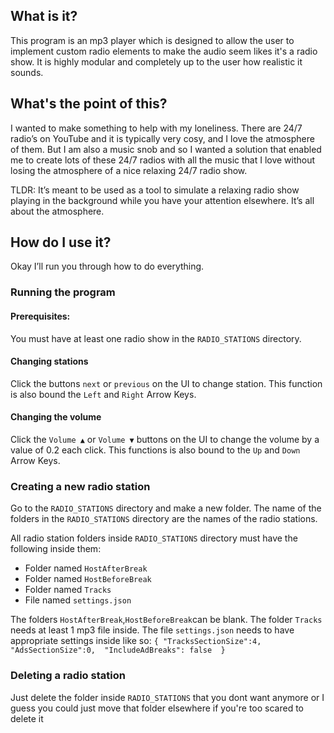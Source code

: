## What is it? 

This program is an mp3 player which is designed to allow the user to implement custom radio elements to make the audio seem likes it's a radio show. It is highly modular and completely up to the user how realistic it sounds. 

 
 

## What's the point of this? 

I wanted to make something to help with my loneliness. There are 24/7 radio’s on YouTube and it is typically very cosy, and I love the atmosphere of them. But I am also a music snob and so I wanted a solution that enabled me to create lots of these 24/7 radios with all the music that I love without losing the atmosphere of a nice relaxing 24/7 radio show. 

 

TLDR: It’s meant to be used as a tool to simulate a relaxing radio show playing in the background while you have your attention elsewhere. It’s all about the atmosphere. 

 

## How do I use it? 

Okay I’ll run you through how to do everything. 

### Running the program 

#### Prerequisites:  

You must have at least one radio show in the `RADIO_STATIONS` directory. 

#### Changing stations 

Click the buttons `next` or `previous` on the UI to change station. This function is also bound the `Left` and `Right` Arrow Keys. 

#### Changing the volume 

Click the `Volume ▲` or `Volume ▼` buttons on the UI to change the volume by a value of 0.2 each click. This functions is also bound to the `Up` and `Down` Arrow Keys. 

 

 

### Creating a new radio station 

Go to the `RADIO_STATIONS` directory and make a new folder. The name of the folders in the `RADIO_STATIONS` directory are the names of the radio stations. 

All radio station folders inside `RADIO_STATIONS` directory must have the following inside them: 

- Folder named `HostAfterBreak` 
- Folder named `HostBeforeBreak` 
- Folder named `Tracks` 
- File named `settings.json` 

The folders `HostAfterBreak`,`HostBeforeBreak`can be blank. 
The folder `Tracks` needs at least 1 mp3 file inside. 
The file `settings.json` needs to have appropriate settings inside like so: 
`{
    "TracksSectionSize":4, 
    "AdsSectionSize":0, 
    "IncludeAdBreaks": false 
}`

### Deleting a radio station
Just delete the folder inside `RADIO_STATIONS` that you dont want anymore or I guess you could just move that folder elsewhere if you're too scared to delete it
